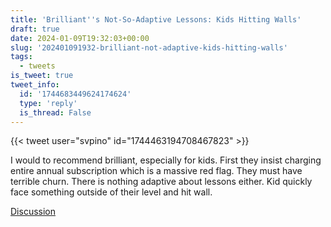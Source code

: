 ```yaml
---
title: 'Brilliant''s Not-So-Adaptive Lessons: Kids Hitting Walls'
draft: true
date: 2024-01-09T19:32:03+00:00
slug: '202401091932-brilliant-not-adaptive-kids-hitting-walls'
tags:
  - tweets
is_tweet: true
tweet_info:
  id: '1744683449624174624'
  type: 'reply'
  is_thread: False
---
```




{{< tweet user="svpino" id="1744463194708467823" >}}

I would to recommend brilliant, especially for kids. First they insist charging entire annual subscription which is a massive red flag. They must have terrible churn. There is nothing adaptive about lessons either. Kid quickly face something outside of their level and hit wall.

[Discussion](https://x.com/sytelus/status/1744683449624174624)
